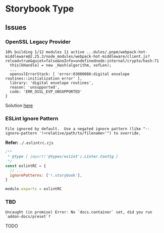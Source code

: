 # Storybook Type

## Issues

### OpenSSL Legacy Provider

```log
10% building 1/12 modules 11 active ...dules/.pnpm/webpack-hot-middleware@2.25.3/node_modules/webpack-hot-middleware/client.js?reload=true&quiet=false&noInfo=undefinednode:internal/crypto/hash:71
  this[kHandle] = new _Hash(algorithm, xofLen);
  ...
  opensslErrorStack: [ 'error:03000086:digital envelope routines::initialization error' ],
  library: 'digital envelope routines',
  reason: 'unsupported',
  code: 'ERR_OSSL_EVP_UNSUPPORTED'
}
```

Solution [here](/nodejs/README.md#openssl-legacy-provider)

### ESLint Ignore Pattern

```log
File ignored by default.  Use a negated ignore pattern (like "--ignore-pattern '!<relative/path/to/filename>'") to override.
```

**Refer:** `./.eslintrc.cjs`

```cjs
/**
 * @type { import('@types/eslint').Linter.Config }
 */
const eslintRC = {
  // ...
  ignorePatterns: ['!.storybook'],
}

module.exports = eslintRC
```

### TBD

```log
Uncaught (in promise) Error: No `docs.container` set, did you run `addon-docs/preset`?
```

TODO
